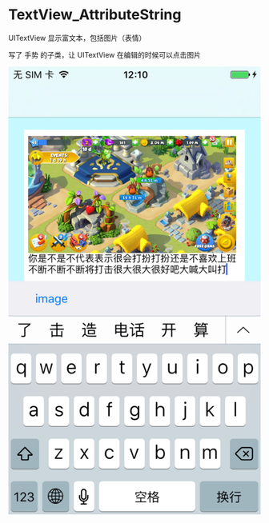 # TextView_AttributeString

UITextView 显示富文本，包括图片（表情）

写了 手势 的子类，让 UITextView 在编辑的时候可以点击图片

![](https://github.com/jiutianhuanpei/TextView_AttributeString/raw/master/TextView/11.png)
